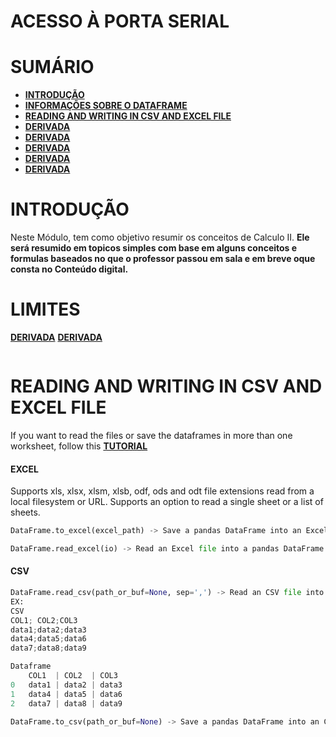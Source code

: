 # ACESSO À PORTA SERIAL

# SUMÁRIO
- **[INTRODUÇÃO](#introdução)**
- **[INFORMAÇÕES SOBRE O DATAFRAME](#informa)**
- **[READING AND WRITING IN CSV AND EXCEL FILE](#reading-and-writing-in-csv-and-excel-file)**
- **[DERIVADA](#derivada)**
- **[DERIVADA](#derivada)**
- **[DERIVADA](#derivada)**
- **[DERIVADA](#derivada)**
- **[DERIVADA](#derivada)**
 



# INTRODUÇÃO
Neste Módulo, tem como objetivo resumir os conceitos de Calculo II.
**Ele será resumido em topicos simples com base em alguns conceitos e formulas baseados no que o professor passou em sala e em breve oque consta no Conteúdo digital.**

# LIMITES
**[DERIVADA](#derivada)**
**[DERIVADA](#derivada)**

```python

```
# READING AND WRITING IN CSV AND EXCEL FILE
If you want to read the files or save the dataframes in more than one worksheet, follow this **[TUTORIAL](https://cursos.alura.com.br/forum/topico-salvar-arquivo-excel-com-varias-abas-145704)**
#### EXCEL
Supports xls, xlsx, xlsm, xlsb, odf, ods and odt file extensions read from a local filesystem or URL. Supports an option to read a single sheet or a list of sheets.
```python
DataFrame.to_excel(excel_path) -> Save a pandas DataFrame into an Excel file.
```
```python
DataFrame.read_excel(io) -> Read an Excel file into a pandas DataFrame.
```
#### CSV
```python
DataFrame.read_csv(path_or_buf=None, sep=',') -> Read an CSV file into a pandas DataFrame, if the file separators are different from ',' use the 'sep' parameter 
EX:
CSV
COL1; COL2;COL3
data1;data2;data3 
data4;data5;data6
data7;data8;data9

Dataframe
    COL1  | COL2  | COL3
0   data1 | data2 | data3 
1   data4 | data5 | data6
2   data7 | data8 | data9

```
```python
DataFrame.to_csv(path_or_buf=None) -> Save a pandas DataFrame into an CSV file.
```
